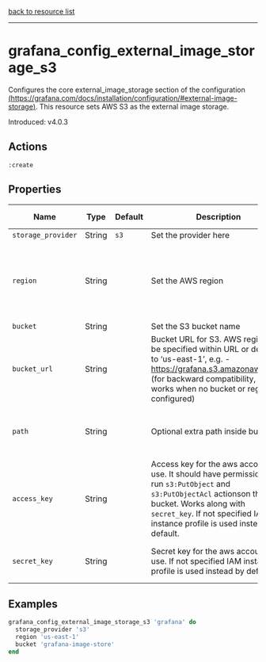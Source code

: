 [back to resource list](https://github.com/sous-chefs/grafana#resources)

---

# grafana_config_external_image_storage_s3

Configures the core external_image_storage section of the configuration [(https://grafana.com/docs/installation/configuration/#external-image-storage)](https://grafana.com/docs/installation/configuration/#external-image-storage). This resource sets AWS S3 as the external image storage.

Introduced: v4.0.3

## Actions

`:create`

## Properties

| Name                      | Type        |  Default                                  | Description                                               | Allowed Values
| ------------------------- | ----------- | ----------------------------------------- | --------------------------------------------------------- | --------------- |
| `storage_provider`        | String      | `s3`                                      | Set the provider here| s3
| `region`                  | String      |                                           | Set the AWS region | Any AWS region e.g `us-east-1`, `us-west-2` etc.
| `bucket`                  | String      |                                           | Set the S3 bucket name                     |
| `bucket_url`              | String      |                                           | Bucket URL for S3. AWS region can be specified within URL or defaults to ‘us-east-1’, e.g. - <https://grafana.s3.amazonaws.com/>    (for backward compatibility, only works when no bucket or region are configured)      |
| `path`                    | String      |                                           | Optional extra path inside bucket     | Valid path inside the S3 bucket
| `access_key`              | String      |                                           | Access key for the aws account to use. It should have permissions to run `s3:PutObject` and `s3:PutObjectAcl` actionson the S3 bucket. Works along with `secret_key`. If not specified IAM instance profile is used instead by default.| Valid AWS secret key
| `secret_key`              | String      |                                           | Secret key for the aws account to use. If not specified IAM instance profile is used instead by default.| Valid AWS access key

## Examples

```ruby
grafana_config_external_image_storage_s3 'grafana' do
  storage_provider 's3'
  region 'us-east-1'
  bucket 'grafana-image-store'
end
```
